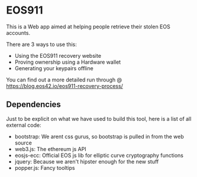 # EOS911

This is a Web app aimed at helping people retrieve their stolen EOS accounts.

There are 3 ways to use this:

- Using the EOS911 recovery website
- Proving ownership using a Hardware wallet
- Generating your keypairs offline

You can find out a more detailed run through @ https://blog.eos42.io/eos911-recovery-process/

## Dependencies

Just to be explicit on what we have used to build this tool, here is a list of all external code: 

- bootstrap: We arent css gurus, so bootstrap is pulled in from the web source
- web3.js: The ethereum js API
- eosjs-ecc: Official EOS js lib for elliptic curve cryptography functions
- jquery: Because we aren't hipster enough for the new stuff
- popper.js: Fancy tooltips
